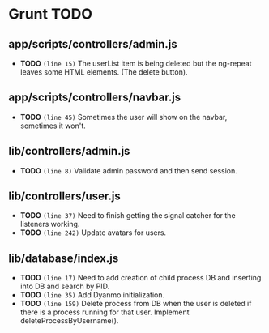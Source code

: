 # Grunt TODO

## app/scripts/controllers/admin.js

-  **TODO** `(line 15)`  The userList item is being deleted but the ng-repeat leaves some HTML elements. (The delete button).

## app/scripts/controllers/navbar.js

-  **TODO** `(line 45)`  Sometimes the user will show on the navbar, sometimes it won't.

## lib/controllers/admin.js

-  **TODO** `(line 8)`  Validate admin password and then send session.

## lib/controllers/user.js

-  **TODO** `(line 37)`  Need to finish getting the signal catcher for the listeners working.
-  **TODO** `(line 242)`  Update avatars for users.

## lib/database/index.js

-  **TODO** `(line 17)`  Need to add creation of child process DB and inserting into DB and search by PID.
-  **TODO** `(line 35)`  Add Dyanmo initialization.
-  **TODO** `(line 159)`  Delete process from DB when the user is deleted if there is a process running for that user. Implement deleteProcessByUsername().

